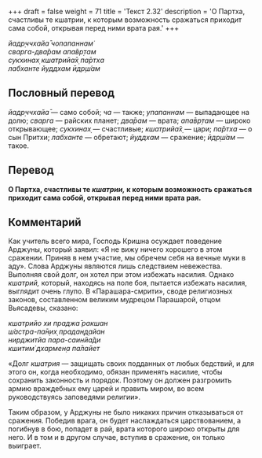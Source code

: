 +++
draft = false
weight = 71
title = 'Текст 2.32'
description = 'О Партха, счастливы те кшатрии, к которым возможность сражаться приходит сама собой, открывая перед ними врата рая.'
+++

_йадр̣ччхайа̄ чопапаннам̇  
сварга-два̄рам апа̄вр̣там  
сукхинах̣ кшатрийа̄х̣ па̄ртха  
лабханте йуддхам ӣдр̣ш́ам_

## Пословный перевод

_йадр̣ччхайа̄_ — само собой; _ча_ — также; _упапаннам_ — выпадающее на долю; _сварга_ — райских планет; _два̄рам_ — врата; _апа̄вр̣там_ — широко открывающее; _сукхинах̣_ — счастливые; _кшатрийа̄х̣_ — цари; _па̄ртха_ — о сын Притхи; _лабханте_ — обретают; _йуддхам_ — сражение; _ӣдр̣ш́ам_ — такое.

## Перевод

**О Партха, счастливы те _кшатрии,_ к которым возможность сражаться приходит сама собой, открывая перед ними врата рая.**

## Комментарий

Как учитель всего мира, Господь Кришна осуждает поведение Арджуны, который заявил: «Я не вижу ничего хорошего в этом сражении. Приняв в нем участие, мы обречем себя на вечные муки в аду». Слова Арджуны являются лишь следствием невежества. Выполняя свой долг, он хотел при этом избежать насилия. Однако _кшатрий,_ который, находясь на поле боя, пытается избежать насилия, выглядит очень глупо. В «Парашара-смрити», своде религиозных законов, составленном великим мудрецом Парашарой, отцом Вьясадевы, сказано:

_кшатрийо хи праджа̄ ракшан  
ш́астра-па̄н̣их̣ прадан̣д̣айан  
нирджитйа пара-саинйа̄ди  
кшитим̇ дхармен̣а па̄лайет_

«Долг _кшатрия_ — защищать своих подданных от любых бедствий, и для этого он, когда необходимо, обязан применять насилие, чтобы сохранить законность и порядок. Поэтому он должен разгромить армию враждебных ему царей и править миром, во всем руководствуясь заповедями религии».

Таким образом, у Арджуны не было никаких причин отказываться от сражения. Победив врага, он будет наслаждаться царствованием, а погибнув в бою, попадет в рай, врата которого широко открыты для него. И в том и в другом случае, вступив в сражение, он только выиграет.
